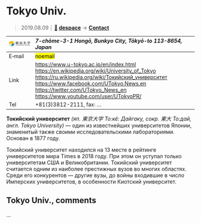 # Tokyo Univ.
> 2019.08.09 ┊ **[🚀](../index/index.md) [despace](index.md)** → **[Contact](contact.md)**

|[![](f/contact/t/tokyo_univ_logo1_thumb.jpg)](f/contact/t/tokyo_univ_logo1.png)|*7-chōme-3-1 Hongō, Bunkyo City, Tōkyō-to 113-8654, Japan*|
|:--|:--|
|E‑mail| <mark>noemail</mark> |
|Link| <https://www.u-tokyo.ac.jp/en/index.html><br> <https://en.wikipedia.org/wiki/University_of_Tokyo><br> <https://ru.wikipedia.org/wiki/Токийский_университет><br> <https://www.facebook.com/UTokyo.News.en><br> <https://twitter.com/UTokyo_News_en><br> <https://www.youtube.com/user/UTokyoPR/> |
|Tel| +81(3)3812-2111, fax: … |

**Токи́йский университет** *(яп. 東京大学 То:кё: Дайгаку, сокр. 東大 То:дай, англ. Tokyo University)* — один из известнейших университетов Японии, знаменитый также своими исследовательскими лабораториями. Основан в 1877 году.

Токийский университет находился на 13 месте в рейтинге университетов мира Times в 2018 году. При этом он уступал только университетам США и Великобритании. Токийский университет считается одним из наиболее престижных вузов во многих областях. Среди его конкурентов — другие вузы, до войны входившие в число Имперских университетов, в особенности Киотский университет.


<p style="page-break-after:always"> </p>

## Tokyo Univ., comments

…

